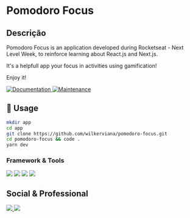 # Pomodoro Focus

## Descrição

Pomodoro Focus is an application developed during Rocketseat - Next Level Week, to reinforce learning about React.js and Next.js.

It's a helpfull app your focus in activities using gamification!

Enjoy it!

<p>
  <a href="https://github.com/reactjs/pt-BR.reactjs.org#readme">
    <img alt="Documentation" src="https://img.shields.io/badge/documentation-yes-brightgreen.svg" target="_blank" />
  </a>
  <a href="https://github.com/reactjs/pt-BR.reactjs.org/graphs/commit-activity">
    <img alt="Maintenance" src="https://img.shields.io/badge/Maintained%3F-yes-green.svg" target="_blank" />
  </a>
</p>

## 🦾 Usage

```sh
mkdir app
cd app
git clone https://github.com/wilkerviana/pomodoro-focus.git
cd pomodoro-focus && code .
yarn dev
```

### Framework & Tools

<img src='https://img.shields.io/badge/React-1d3557?style=for-the-badge&logo=react&logoColor=61DAFB'></img>
<img src='https://img.shields.io/badge/next.js-000000?style=for-the-badge&logo=next.js&logoColor=white'></img>
<img src='https://img.shields.io/badge/TypeScript-3178c6?style=for-the-badge&logo=typescript&logoColor=white'></img>
<img src='https://img.shields.io/badge/Yarn-117cad?style=for-the-badge&logo=yarn&logoColor=white'></img>

## Social & Professional

<a href='https://www.instagram.com/uiuzera/'><img src='https://img.shields.io/badge/Instagram-E1306C?style=for-the-badge&logo=instagram&logoColor=white'></img> </a>
<a href='https://www.linkedin.com/in/wilkerviana/'><img src='https://img.shields.io/badge/LinkedIn-2867B2?style=for-the-badge&logo=linkedin&logoColor=white'></img> </a>
